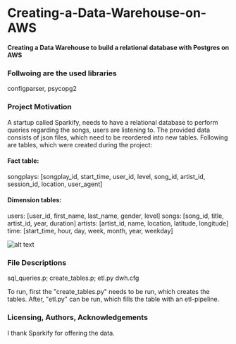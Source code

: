 # Creating-a-Data-Warehouse-on-AWS
**Creating a Data Warehouse to build a relational database with Postgres on AWS**

### Follwoing are the used libraries
configparser, psycopg2

### Project Motivation
A startup called Sparkify, needs to have a relational database to perform queries regarding the songs, users are listening to. The provided data consists of json files, which need to be reordered into new tables.
Following are tables, which were created during the project: 

#### Fact table:
songplays: [songplay_id, start_time, user_id, level, song_id, artist_id, session_id, location, user_agent]

#### Dimension tables:
users:     [user_id, first_name, last_name, gender, level]
songs:     [song_id, title, artist_id, year, duration]
artists:   [artist_id, name, location, latitude, longitude]
time:      [start_time, hour, day, week, month, year, weekday]

![alt text](http://url/to/img.png)

### File Descriptions
sql_queries.p; 
create_tables.p; 
etl.py
dwh.cfg

To run, first the "create_tables.py" needs to be run, which creates the tables. After, "etl.py" can be run, which fills the table with an etl-pipeline. 


### Licensing, Authors, Acknowledgements
I thank Sparkify for offering the data.
